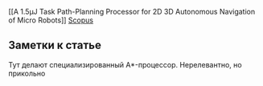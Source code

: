 [[A 1.5μJ Task Path-Planning Processor for 2D 3D Autonomous Navigation of Micro Robots]]
[Scopus](https://www.scopus.com/record/display.uri?eid=2-s2.0-85083825193&origin=resultslist&sort=cp-f&src=s&nlo=&nlr=&nls=&sid=3ba430297d7dbd39a0dd705020cff2e2&sot=a&sdt=a&cluster=scosubjabbr%2c%22ENGI%22%2ct%2c%22COMP%22%2ct%2bscopubyr%2c%222021%22%2ct%2c%222020%22%2ct%2c%222019%22%2ct%2c%222018%22%2ct%2c%222017%22%2ct%2c%222016%22%2ct&sl=40&s=TITLE-ABS-KEY%28autonomous+delivery+robot%29&relpos=124&citeCnt=0&searchTerm=)

## Заметки к статье
Тут делают специализированный A*-процессор. Нерелевантно, но прикольно